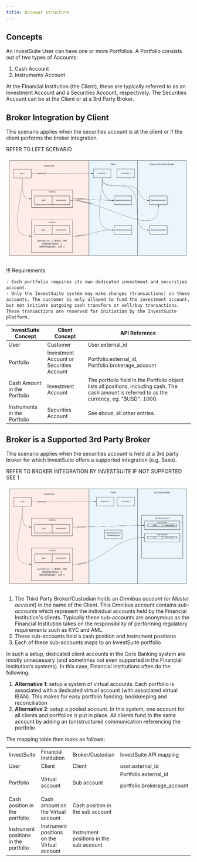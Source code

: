 ```yaml
---
title: Account structure
---
```


## Concepts

An InvestSuite User can have one or more Portfolios. A Portfolio consists out of two types of Accounts:

1. Cash Account
2. Instruments Account

At the Financial Institution (the Client), these are typically referred to as an Investment Account and a Securities Account, respectively.
The Securities Account can be at the Client or at a 3rd Party Broker.

## Broker Integration by Client

This scenario applies when the securities account is at the client or if the client performs the broker integration.

REFER TO LEFT SCENARIO

![](/docs/img/accounts1.jpg)

!!! Requirements

    - Each portfolio requires its own dedicated investment and securities account.
    - Only the InvestSuite system may make changes (transactions) on these accounts. The customer is only allowed to fund the investment account, but not initiate outgoing cash transfers or sell/buy transactions. These transactions are reserved for initiation by the InvestSuite platform.  

| InvestSuite Concept | Client Concept | API Reference |
|---|---|---|
| User | Customer | User.external_id
| Portfolio | Investment Account or Securities Account | Portfolio.external_id, Portfolio.brokerage_account
| Cash Amount in the Portfolio | Investment Account | The portfolio field in the Portfolio object lists all positions, including cash. The cash amount is referred to as the currency, eg. "$USD": 1000.
| Instruments in the Portfolio | Securities Account | See above, all other entries.


## Broker is a Supported 3rd Party Broker

This scenario applies when the securities account is held at a 3rd party broker for which InvestSuite offers a supported integration (e.g. Saxo).

REFER TO BROKER INTEGRATION BY INVESTSUITE
IF NOT SUPPORTED SEE 1

![](/docs/img/accounts2.jpg)

1. The Third Party Broker/Custodian holds an _Omnibus account_ (or _Master account_) in the name of the Client. This Omnibus account contains _sub-accounts_ which represent the individual accounts held by the Financial Institution's clients. Typically these sub-accounts are anonymous as the Financial Institution takes on the responsibility of performing regulatory requirements such as KYC and AML.
2. These sub-accounts hold a cash position and instrument positions
3. Each of these sub-accounts maps to an InvestSuite portfolio

In such a setup, dedicated client accounts in the Core Banking system are mostly unnecessary (and sometimes not even supported in the Financial Institution’s systems). In this case, Financial Institutions often do the following:



1. **Alternative 1**: setup a system of virtual accounts. Each portfolio is associated with a dedicated virtual account (with associated virtual IBAN). This makes for easy portfolio funding; bookkeeping and reconciliation
2. **Alternative 2**: setup a pooled account. In this system, one account for all clients and portfolios is put in place. All clients fund to the same account by adding an (un)structured communication referencing the portfolio

The mapping table then looks as follows:


<table>
  <tr>
   <td>InvestSuite 
   </td>
   <td>Financial Institution
   </td>
   <td>Broker/Custodian
   </td>
   <td>InvestSuite API mapping
   </td>
  </tr>
  <tr>
   <td>User
   </td>
   <td>Client
   </td>
   <td>Client
   </td>
   <td>user.external_id
   </td>
  </tr>
  <tr>
   <td>Portfolio
   </td>
   <td>Virtual account
   </td>
   <td>Sub account
   </td>
   <td>Portfolio.external_id
<p>
portfolio.brokerage_account
   </td>
  </tr>
  <tr>
   <td>Cash position in the portfolio
   </td>
   <td>Cash amount on the Virtual account
   </td>
   <td>Cash position in the sub account
   </td>
   <td>
   </td>
  </tr>
  <tr>
   <td>Instrument positions in the portfolio
   </td>
   <td>Instrument positions on the Virtual account
   </td>
   <td>Instrument positions in the sub account
   </td>
   <td>
   </td>
  </tr>
</table>


